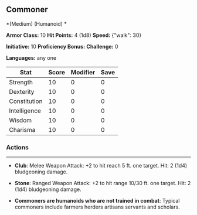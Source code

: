 ## Commoner
*(Medium) (Humanoid) *

**Armor Class:** 10
**Hit Points:** 4 (1d8)
**Speed:** {"walk": 30}

**Initiative:** 10
**Proficiency Bonus:**
**Challenge:** 0

**Languages:** any one



| Stat | Score | Modifier | Save |
| ---- | ---- | ---- | ---- |
| Strength | 10 | 0 | 0 |
| Dexterity | 10 | 0 | 0 |
| Constitution | 10 | 0 | 0 |
| Intelligence | 10 | 0 | 0 |
| Wisdom | 10 | 0 | 0 |
| Charisma | 10 | 0 | 0 |

### Actions
 --- 
- **Club**: Melee Weapon Attack: +2 to hit  reach 5 ft.  one target. Hit: 2 (1d4) bludgeoning damage.

- **Stone**: Ranged Weapon Attack: +2 to hit  range 10/30 ft.  one target. Hit: 2 (1d4) bludgeoning damage.

- **Commoners are humanoids who are not trained in combat**: Typical commoners include farmers  herders  artisans  servants  and scholars.

